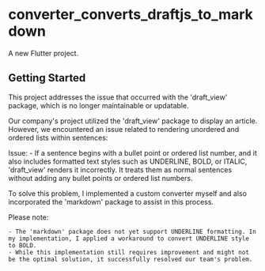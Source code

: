 # converter_converts_draftjs_to_markdown

A new Flutter project.

## Getting Started

This project addresses the issue that occurred with the 'draft_view' package, which is no longer maintainable or updatable.

Our company's project utilized the 'draft_view' package to display an article. However, we encountered an issue related to rendering unordered and ordered lists within sentences:

Issue:
    - If a sentence begins with a bullet point or ordered list number, and it also includes formatted text styles such as UNDERLINE, BOLD, or ITALIC, 'draft_view' renders it incorrectly. It treats them as normal sentences without adding any bullet points or ordered list numbers.

To solve this problem, I implemented a custom converter myself and also incorporated the 'markdown' package to assist in this process.

Please note:

    - The 'markdown' package does not yet support UNDERLINE formatting. In my implementation, I applied a workaround to convert UNDERLINE style to BOLD.
    - While this implementation still requires improvement and might not be the optimal solution, it successfully resolved our team's problem.